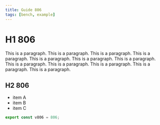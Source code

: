 ```yaml
---
title: Guide 806
tags: [bench, example]
---
```


# H1 806

This is a paragraph. This is a paragraph. This is a paragraph. This is a paragraph. This is a paragraph. This is a paragraph. This is a paragraph. This is a paragraph. This is a paragraph. This is a paragraph. This is a paragraph. This is a paragraph. 

## H2 806

- item A
- item B
- item C

```ts
export const v806 = 806;
```